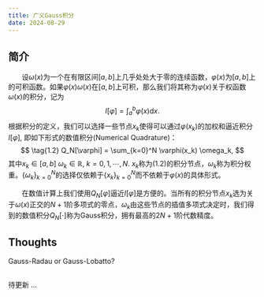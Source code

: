 ```yaml
---
title: 广义Gauss积分
date: 2024-08-29
---
```

## 简介
&nbsp;&nbsp;&nbsp;&nbsp;&nbsp;&nbsp; 设$\omega(x)$为一个在有限区间$[a,b]$上几乎处处大于零的连续函数，$\varphi(x)$为$[a,b]$上的可积函数。如果$\varphi(x) \omega(x)$在$[a,b]$上可积，那么我们将其称为$\varphi(x)$关于权函数$\omega(x)$的积分，记为
$$
\tag{1.1}
I[\varphi] = \int_a^b \varphi(x) \mathrm{d} x.
$$
根据积分的定义，我们可以选择一些节点$x_k$使得可以通过$\varphi(x_k)$的加权和逼近积分$I[\varphi]$, 即如下形式的数值积分(Numerical Quadrature)：
$$
\tag{1.2}
Q_N[\varphi] = \sum_{k=0}^N \varphi(x_k) \omega_k,
$$
其中$x_k\in [a,b]\ \omega_k\in \mathbb{R}$, $k=0,1,\cdots,N$. $x_k$称为$(1.2)$的积分节点，$\omega_k$称为积分权重。$\{ \omega_k \}_{k=0}^N$的选择仅依赖于$\{x_k \}_{k=0}^N$而不依赖于$\varphi(x)$的具体形式。

&nbsp;&nbsp;&nbsp;&nbsp;&nbsp;&nbsp; 在数值计算上我们使用$Q_N[\varphi]$逼近$I[\varphi]$是方便的。当所有的积分节点$x_k$选为关于$\omega(x)$正交的$N+1$阶多项式的零点，$\omega_k$由这些节点的插值多项式决定时，我们得到的数值积分$Q_N[\cdot]$称为Gauss积分，拥有最高的$2N+1$阶代数精度。

## Thoughts
Gauss-Radau or Gauss-Lobatto?


##  
待更新 ...
<p>
<br><br><br>
</p>




<DeadLine />


